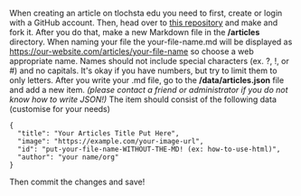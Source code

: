When creating an article on tlochsta edu you need to first, create or login with a GitHub account. 
Then, head over to [this repository](https://github.com/TlochstaDev/Scholarly) and make and fork it.
After you do that, make a new Markdown file in the **/articles** directory.
When naming your file the your-file-name.md will be displayed as https://our-website.com/articles/your-file-name so choose a web appropriate name.
Names should not include special characters (ex. ?, !, or #) and no capitals. It's okay if you have numbers, but try to limit them to only letters.
After you write your .md file, go to the **/data/articles.json** file and add a new item.
*(please contact a friend or administrator if you do not know how to write JSON!)*
The item should consist of the following data (customise for your needs)
```
{
  "title": "Your Articles Title Put Here",
  "image": "https://example.com/your-image-url",
  "id": "put-your-file-name-WITHOUT-THE-MD! (ex: how-to-use-html)",
  "author": "your name/org"
}
```
Then commit the changes and save!
